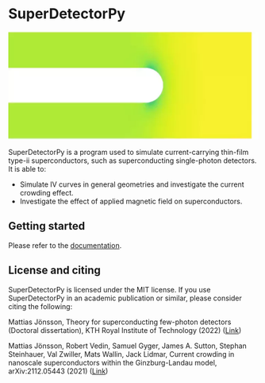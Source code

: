 # SuperDetectorPy

![](example.webp)

SuperDetectorPy is a program used to simulate current-carrying thin-film type-ii
superconductors, such as superconducting single-photon detectors. It is able to:

- Simulate IV curves in general geometries and investigate the 
current crowding effect.
- Investigate the effect of applied magnetic field on superconductors.

## Getting started

Please refer to the [documentation](https://super-detector-py.readthedocs.io).

## License and citing

SuperDetectorPy is licensed under the MIT license. If you use SuperDetectorPy in
an academic publication or similar, please consider citing the following:

Mattias Jönsson, Theory for superconducting few-photon detectors 
(Doctoral dissertation), KTH Royal Institute of Technology (2022) 
([Link](http://urn.kb.se/resolve?urn=urn:nbn:se:kth:diva-312132))

Mattias Jönsson, Robert Vedin, Samuel Gyger, James A. Sutton, 
Stephan Steinhauer, Val Zwiller, Mats Wallin, Jack Lidmar, Current crowding in 
nanoscale superconductors within the Ginzburg-Landau model, arXiv:2112.05443 
(2021) ([Link](https://doi.org/10.48550/arXiv.2112.05443))
